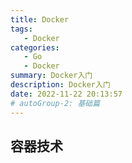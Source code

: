 ```yaml
---
title: Docker
tags: 
   - Docker
categories: 
   - Go
   - Docker
summary: Docker入门
description: Docker入门
date: 2022-11-22 20:13:57
# autoGroup-2: 基础篇
---
```




## 容器技术
